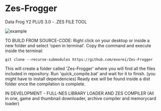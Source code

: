 # Zes-Frogger
Data Frog Y2 PLUS 3.0 - .ZES FILE TOOL

![example](https://github.com/user-attachments/assets/c5b745ad-f69a-42e1-9703-ab476f329030)


TO BUILD FROM SOURCE-CODE:
Right click on your desktop or inside a new folder and select 'open in terminal'.
Copy the command and execute inside the terminal:

    git clone --recurse-submodules https://github.com/exorei/Zes-Frogger
This will create a folder called 'Zes-Frogger' where you will find all the files included in repository.
Run 'quick_compile.bat' and wait for it to finish. (you might have to install dependencies)
Ready exe will be found inside a dist folder once the compilation is complete.

IN DEVELOPMENT - FULL-NES LIBRARY LOADER AND ZES COMPILER (All in one, game and thumbnail downloader, archive compiler and memorycard loader)
